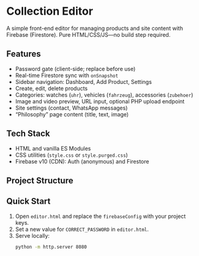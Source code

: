 # Collection Editor

A simple front-end editor for managing products and site content with Firebase (Firestore). Pure HTML/CSS/JS—no build step required.

## Features
- Password gate (client-side; replace before use)
- Real-time Firestore sync with `onSnapshot`
- Sidebar navigation: Dashboard, Add Product, Settings
- Create, edit, delete products
- Categories: watches (`uhr`), vehicles (`fahrzeug`), accessories (`zubehoer`)
- Image and video preview, URL input, optional PHP upload endpoint
- Site settings (contact, WhatsApp messages)
- “Philosophy” page content (title, text, image)

## Tech Stack
- HTML and vanilla ES Modules
- CSS utilities (`style.css` or `style.purged.css`)
- Firebase v10 (CDN): Auth (anonymous) and Firestore

## Project Structure



## Quick Start
1. Open `editor.html` and replace the `firebaseConfig` with your project keys.
2. Set a new value for `CORRECT_PASSWORD` in `editor.html`.
3. Serve locally:
   ```bash
   python -m http.server 8080

